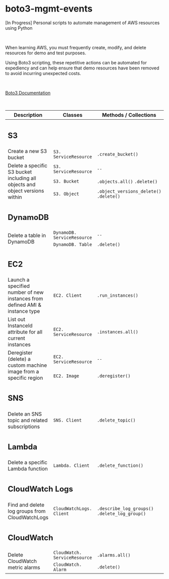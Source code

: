 # boto3-mgmt-events

[In Progress] Personal scripts to automate management of AWS resources using Python

</br>

When learning AWS, you must frequently create, modify, and delete resources for demo and test purposes.

Using Boto3 scripting, these repetitive actions can be automated for expediency and can help ensure that demo resources have been removed to avoid incurring unexpected costs.

</br>

[Boto3 Documentation](https://boto3.amazonaws.com/v1/documentation/api/latest/index.html)

<!---
Boto3 as defined in the official [Boto3 Documentation](https://boto3.amazonaws.com/v1/documentation/api/latest/index.html):

> You use the AWS SDK for Python (Boto3) to create, configure, and manage AWS services, such as Amazon Elastic Compute Cloud (Amazon EC2) and Amazon Simple Storage Service (Amazon S3). The SDK provides an object-oriented API as well as low-level access to AWS services.
--->

</br>

<table>
    <thead>
        <tr>
            <th>Description</th>
            <th>Classes</th>
            <th>Methods / Collections</th>
            <th>Link ↗</th>
        </tr>
    </thead>
    <tbody>
        <tr>
            <td colspan=4, style="text-align: left"><h2>S3</h2></td>
        </tr>
        <tr>
            <td>Create a new S3 bucket</td>
            <td><code>S3. ServiceResource</code></td>
            <td><code>.create_bucket()</code></td>
            <td><a href="https://github.com/williamlewis/boto3-mgmt-events/blob/main/01%20-%20Terminal%20Scripts/s3_create_bucket.py">s3 create bucket.py</a></td>
        </tr>
        <tr>
            <td rowspan="3">Delete a specific S3 bucket including all objects and object versions within</td>
            <td><code>S3. ServiceResource</code></td>
            <td><code>--</code></td>
            <td rowspan="3"><a href="https://github.com/williamlewis/boto3-mgmt-events/blob/main/01%20-%20Terminal%20Scripts/s3_delete_bucket_and_objects.py">s3 delete bucket and objects.py</a></td>
        </tr>
        <tr>
            <td><code>S3. Bucket</code></td>
            <td><code>.objects.all()</code> <code>.delete()</code></td>
        </tr>
        <tr>
            <td><code>S3. Object</code></td>
            <td><code>.object_versions_delete()</code> <code>.delete()</code></td>
        </tr>
        <tr>
            <td colspan=4, style="text-align: left"><h2>DynamoDB</h2></td>
        </tr>
        <tr>
            <td rowspan="2">Delete a table in DynamoDB</td>
            <td><code>DynamoDB. ServiceResource</code></td>
            <td><code>--</code></td>
            <td rowspan="2"><a href="https://github.com/williamlewis/boto3-mgmt-events/blob/main/01%20-%20Terminal%20Scripts/dynamodb_delete_table.py">dynamodb delete table.py</a></td>
        </tr>
        <tr>
            <td><code>DynamoDB. Table</code></td>
            <td><code>.delete()</code></td>
        </tr>
        <tr>
            <td colspan=4, style="text-align: left"><h2>EC2</h2></td>
        </tr>
        <tr>
            <td>Launch a specified number of new instances from defined AMI & instance type</td>
            <td><code>EC2. Client</code></td>
            <td><code>.run_instances()</code></td>
            <td><a href="https://github.com/williamlewis/boto3-mgmt-events/blob/main/01%20-%20Terminal%20Scripts/ec2_launch_new_instances.py">ec2 launch new instances.py</a></td>
        </tr>
        <tr>
            <td>List out InstanceId attribute for all current instances</td>
            <td><code>EC2. ServiceResource</code></td>
            <td><code>.instances.all()</code></td>
            <td><a href="https://github.com/williamlewis/boto3-mgmt-events/blob/main/01%20-%20Terminal%20Scripts/ec2_get_all_instance_ids.py">ec2 get all instance ids.py</a></td>
        </tr>
        <tr>
            <td rowspan="2">Deregister (delete) a custom machine image from a specific region</td>
            <td><code>EC2. ServiceResource</code></td>
            <td><code>--</code></td>
            <td rowspan="2"><a href="https://github.com/williamlewis/boto3-mgmt-events/blob/main/01%20-%20Terminal%20Scripts/ec2_deregister_ami.py">ec2 deregister ami.py</a></td>
        </tr>
        <tr>
            <td><code>EC2. Image</code></td>
            <td><code>.deregister()</code></td>
        </tr>
        <tr>
            <td colspan=4, style="text-align: left"><h2>SNS</h2></td>
        </tr>
        <tr>
            <td>Delete an SNS topic and related subscriptions</td>
            <td><code>SNS. Client</code></td>
            <td><code>.delete_topic()</code></td>
            <td><a href="https://github.com/williamlewis/boto3-mgmt-events/blob/main/01%20-%20Terminal%20Scripts/sns_delete_topic.py">sns delete topic.py</a></td>
        </tr>
        <tr>
            <td colspan=4, style="text-align: left"><h2>Lambda</h2></td>
        </tr>
        <tr>
            <td>Delete a specific Lambda function</td>
            <td><code>Lambda. Client</code></td>
            <td><code>.delete_function()</code></td>
            <td><a href="https://github.com/williamlewis/boto3-mgmt-events/blob/main/01%20-%20Terminal%20Scripts/lambda_delete_function.py">lambda delete function.py</a></td>
        </tr>
        <tr>
            <td colspan=4, style="text-align: left"><h2>CloudWatch Logs</h2></td>
        </tr>
        <tr>
            <td>Find and delete log groups from CloudWatchLogs</td>
            <td><code>CloudWatchLogs. Client</code></td>
            <td><code>.describe_log_groups()</code> <code>.delete_log_group()</code></td>
            <td><a href="https://github.com/williamlewis/boto3-mgmt-events/blob/main/01%20-%20Terminal%20Scripts/cloudwatchlogs_delete_log_groups.py">cloudwatchlogs delete log groups.py</a></td>
        </tr>
        <tr>
            <td colspan=4, style="text-align: left"><h2>CloudWatch</h2></td>
        </tr>
        <tr>
            <td rowspan=2>Delete CloudWatch metric alarms</td>
            <td><code>CloudWatch. ServiceResource</code></td>
            <td><code>.alarms.all()</code></td>
            <td rowspan=2><a href="https://github.com/williamlewis/boto3-mgmt-events/blob/main/01%20-%20Terminal%20Scripts/cloudwatch_delete_alarms.py">cloudwatch delete alarms.py</a></td>
        </tr>
        <tr>
            <td><code>CloudWatch. Alarm</code></td>
            <td><code>.delete()</code></td>
        </tr>
    </tbody>
</table>

</br>

